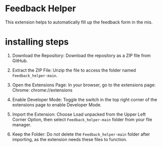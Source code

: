 # Feedback Helper
 This extension helps to automatically fill up the feedback form in the mis.

# installing steps

1. Download the Repository: Download the repository as a ZIP file from GitHub.

2. Extract the ZIP File: Unzip the file to access the folder named `Feedback_helper-main`.

3. Open the Extensions Page: In your browser, go to the extensions page: Chrome: chrome://extensions

4. Enable Developer Mode: Toggle the switch in the top right corner of the extensions page to enable Developer Mode.

5. Import the Extension: Choose Load unpacked from the Upper Left Corner Option, then select `Feedback_helper-main` folder from your file manager.

6. Keep the Folder: Do not delete the `Feedback_helper-main` folder after importing, as the extension needs these files to function.

